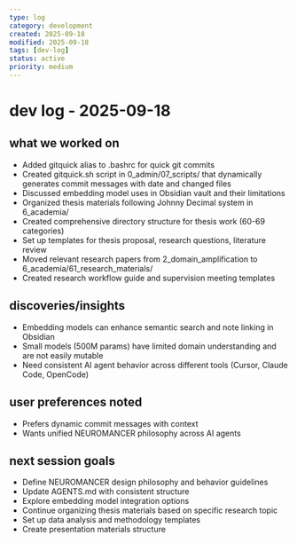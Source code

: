 ```yaml
---
type: log
category: development
created: 2025-09-18
modified: 2025-09-18
tags: [dev-log]
status: active
priority: medium
---
```


# dev log - 2025-09-18

## what we worked on
- Added gitquick alias to .bashrc for quick git commits
- Created gitquick.sh script in 0_admin/07_scripts/ that dynamically generates commit messages with date and changed files
- Discussed embedding model uses in Obsidian vault and their limitations
- Organized thesis materials following Johnny Decimal system in 6_academia/
- Created comprehensive directory structure for thesis work (60-69 categories)
- Set up templates for thesis proposal, research questions, literature review
- Moved relevant research papers from 2_domain_amplification to 6_academia/61_research_materials/
- Created research workflow guide and supervision meeting templates

## discoveries/insights
- Embedding models can enhance semantic search and note linking in Obsidian
- Small models (500M params) have limited domain understanding and are not easily mutable
- Need consistent AI agent behavior across different tools (Cursor, Claude Code, OpenCode)

## user preferences noted
- Prefers dynamic commit messages with context
- Wants unified NEUROMANCER philosophy across AI agents

## next session goals
- Define NEUROMANCER design philosophy and behavior guidelines
- Update AGENTS.md with consistent structure
- Explore embedding model integration options
- Continue organizing thesis materials based on specific research topic
- Set up data analysis and methodology templates
- Create presentation materials structure